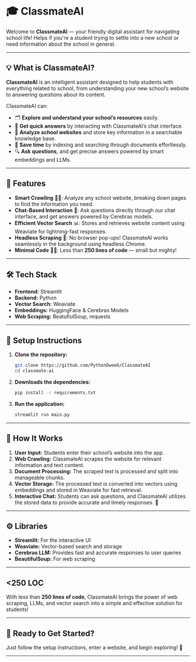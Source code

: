 # 🎓 ClassmateAI  

Welcome to **ClassmateAI** — your friendly digital assistant for navigating school life! Helps if you're a student trying to settle into a new school or need information about the school in general.

---

## 💡 What is ClassmateAI?

**ClassmateAI** is an intelligent assistant designed to help students with everything related to school, from understanding your new school’s website to answering questions about its content.

ClassmateAI can:
- 🗂 **Explore and understand your school’s resources** easily.
- 💬 **Get quick answers** by interacting with ClassmateAI’s chat interface.
- 📑 **Analyze school websites** and store key information in a searchable knowledge base.
- 🎯 **Save time** by indexing and searching through documents effortlessly.  
- 🔍 **Ask questions**, and get precise answers powered by smart embeddings and LLMs.

---

## 🚀 Features

- **Smart Crawling** 🕵️‍♂️: Analyze any school website, breaking down pages to find the information you need.
- **Chat-Based Interaction** 🤖: Ask questions directly through our chat interface, and get answers powered by Cerebras models.
- **Efficient Vector Search** 📊: Stores and retrieves website content using Weaviate for lightning-fast responses.
- **Headless Scraping** 🦾: No browser pop-ups! ClassmateAI works seamlessly in the background using headless Chrome.
- **Minimal Code** 🧑‍💻: Less than **250 lines of code** — small but mighty! 

---

## 🛠️ Tech Stack

- **Frontend:** Streamlit  
- **Backend:** Python
- **Vector Search:** Weaviate  
- **Embeddings:** HuggingFace & Cerebras Models  
- **Web Scraping:** BeatufiulSoup, requests

---

## 🔧 Setup Instructions

1. **Clone the repository:**
   ```bash
   git clone https://github.com/PythonDweeb/ClassmateAI
   cd classmate-ai
2. **Downloads the dependencies:**
   ```bash
   pip install -r requirements.txt
3. **Run the application:**
   ```bash
   streamlit run main.py

---

## 🚀 How It Works

1. **User Input:** Students enter their school’s website into the app.
2. **Web Crawling:** ClassmateAI scrapes the website for relevant information and text content.
3. **Document Processing:** The scraped text is processed and split into manageable chunks.
4. **Vector Storage:** The processed text is converted into vectors using embeddings and stored in Weaviate for fast retrieval.
5. **Interactive Chat:** Students can ask questions, and ClassmateAI utilizes the stored data to provide accurate and timely responses. 🤖

---

## ⚙️ Libraries

- **Streamlit:** For the interactive UI  
- **Weaviate:** Vector-based search and storage  
- **Cerebras LLM:** Provides fast and accurate responses to user queries  
- **BeautifulSoup:** For web scraping   

---

## <250 LOC

With less than **250 lines of code**, ClassmateAI brings the power of web scraping, LLMs, and vector search into a simple and effective solution for students!

---

## 🏁 Ready to Get Started?

Just follow the setup instructions, enter a website, and begin exploring! 🎒

---
